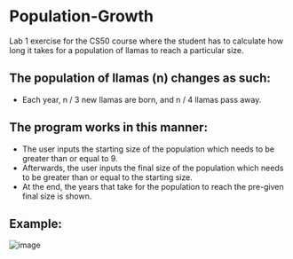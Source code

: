 # Population-Growth
Lab 1 exercise for the CS50 course where the student has to calculate how long it takes for a population of llamas to reach a particular size.

## The population of llamas (n) changes as such: 
  - Each year, n / 3 new llamas are born, and n / 4 llamas pass away.

## The program works in this manner:
  - The user inputs the starting size of the population which needs to be greater than or equal to 9. 
  - Afterwards, the user inputs the final size of the population which needs to be greater than or equal     to the starting size.
  - At the end, the years that take for the population to reach the pre-given final size is shown.
 
 ## Example:
 
 ![image](https://user-images.githubusercontent.com/82679761/115126801-2a815680-9fd2-11eb-9c77-8db49b9642aa.png)
